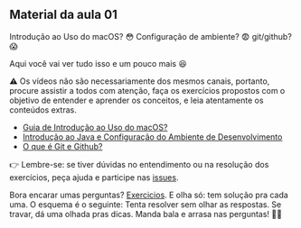 ## Material da aula 01

Introdução ao Uso do macOS? :flushed: Configuração de ambiente? :fearful: git/github? :scream:

Aqui você vai ver tudo isso e um pouco mais :satisfied:

:warning: Os vídeos não são necessariamente dos mesmos canais, portanto, procure assistir a todos com atenção, faça os exercícios propostos com o objetivo de entender e aprender os conceitos, e leia atentamente os conteúdos extras.

- [Guia de Introdução ao Uso do macOS?](mac_intro.md)
- [Introdução ao Java e Configuração do Ambiente de Desenvolvimento](java_intro.md)
- [O que é Git e Github?](git_github.md)

:point_right: Lembre-se: se tiver dúvidas no entendimento ou na resolução dos exercícios, peça ajuda e participe nas [issues](https://github.com/SkiereszDiego/Java-Caldeira/issues).

Bora encarar umas perguntas? [Exercicios](java_exercises.md). E olha só: tem solução pra cada uma. O esquema é o seguinte: Tenta resolver sem olhar as respostas. Se travar, dá uma olhada pras dicas.
Manda bala e arrasa nas perguntas! 💪🚀
